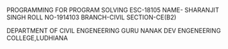 PROGRAMMING FOR PROGRAM SOLVING
ESC-18105
NAME- SHARANJIT SINGH
ROLL NO-1914103
BRANCH-CIVIL
SECTION-CE(B2)

DEPARTMENT OF CIVIL ENGENEERING
GURU NANAK DEV ENGENEERING COLLEGE,LUDHIANA
